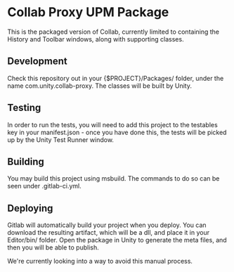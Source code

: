 # Collab Proxy UPM Package
This is the packaged version of Collab, currently limited to containing the History and Toolbar windows, along with supporting classes.

## Development
Check this repository out in your {$PROJECT}/Packages/ folder, under the name com.unity.collab-proxy. The classes will be built by Unity.

## Testing
In order to run the tests, you will need to add this project to the testables key in your manifest.json - once you have done this, the tests will be picked up by the Unity Test Runner window.

## Building
You may build this project using msbuild. The commands to do so can be seen under .gitlab-ci.yml.

## Deploying
Gitlab will automatically build your project when you deploy. You can download the resulting artifact, which will be a dll, and place it in your Editor/bin/ folder. Open the package in Unity to generate the meta files, and then you will be able to publish.

We're currently looking into a way to avoid this manual process.
       